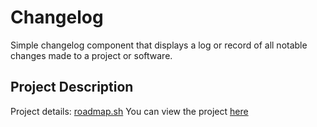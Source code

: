 # Changelog
 Simple changelog component that displays a log or record of all notable changes made to a project or software.
 
## Project Description

Project details: [roadmap.sh](https://roadmap.sh/projects/changelog-component)
You can view the project [here](https://mohanbhasin.github.io/changelog/)


